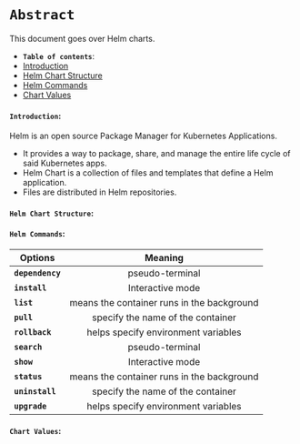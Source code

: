 
# **`Abstract`**

This document goes over Helm charts.

-  **`Table of contents`**:
  - [Introduction](#introduction)
  - [Helm Chart Structure](#helm-chart-structure)
  - [Helm Commands](#helm-commands)
  - [Chart Values](#chart-values)


#### **`Introduction`:**
Helm is an open source Package Manager for Kubernetes Applications.
  - It provides a way to package, share, and manage the entire life cycle of said Kubernetes apps.
  - Helm Chart is a collection of files and templates that define a Helm application.
  - Files are distributed in Helm repositories.
 

#### **`Helm Chart Structure`:**



#### **`Helm Commands`:**

|         **Options**             |     **Meaning**                            | 
|---------------------------------|:------------------------------------------:|  
| **`dependency`**         | pseudo-terminal                            | 
| **`install`**            | Interactive mode                           |   
| **`list`**               | means the container runs in the background |
| **`pull`**                    | specify the name of the container          |
| **`rollback`**                        | helps specify environment variables        | 
| **`search`**         | pseudo-terminal                            | 
| **`show`**            | Interactive mode                           |   
| **`status`**               | means the container runs in the background |
| **`uninstall`**                    | specify the name of the container          |
| **`upgrade`**                        | helps specify environment variables        | 
#### **`Chart Values`:**

